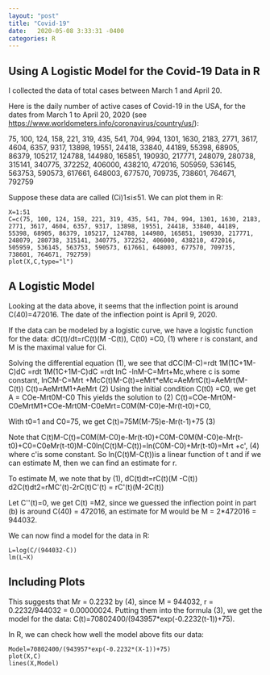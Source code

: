```yaml
---
layout: "post"
title: "Covid-19"
date:   2020-05-08 3:33:31 -0400
categories: R
---
```

## Using A Logistic Model for the Covid-19 Data in R

I collected the data of total cases between March 1 and April 20.

Here is the daily number of active cases of Covid-19 in the USA, for the dates from March 1 to April 20, 2020 (see https://www.worldometers.info/coronavirus/country/us/):

75, 100, 124, 158, 221, 319, 435, 541, 704, 994, 1301, 1630, 2183, 2771, 3617, 4604, 6357, 9317, 13898, 19551, 24418, 33840, 44189, 55398, 68905, 86379, 105217, 124788, 144980, 165851, 190930, 217771, 248079, 280738, 315141, 340775, 372252, 406000, 438210, 472016, 505959, 536145, 563753, 590573, 617661, 648003, 677570, 709735, 738601, 764671, 792759

Suppose these data are called (Ci)1≤i≤51. We can plot them in R:


```{r echo=TRUE}
X=1:51
C=c(75, 100, 124, 158, 221, 319, 435, 541, 704, 994, 1301, 1630, 2183, 2771, 3617, 4604, 6357, 9317, 13898, 19551, 24418, 33840, 44189, 55398, 68905, 86379, 105217, 124788, 144980, 165851, 190930, 217771, 248079, 280738, 315141, 340775, 372252, 406000, 438210, 472016, 505959, 536145, 563753, 590573, 617661, 648003, 677570, 709735, 738601, 764671, 792759)
plot(X,C,type="l")

```

## A Logistic Model

Looking at the data above, it seems that the inflection point is around C(40)=472016. The date of the inflection point is April 9, 2020.


If the data can be modeled by a logistic curve, we have a logistic function for the data:
dC(t)/dt=rC(t)(M -C(t)), C(t0) =C0,        (1)
where r is constant, and M is the maximal value for Ci.

Solving the differential equation (1), we see that
dCC(M-C)=rdt 1M(1C+1M-C)dC =rdt 1M(1C+1M-C)dC =rdt lnC -lnM-C=Mrt+Mc,where c is some constant,
lnCM-C=Mrt +McC(t)M-C(t)=eMrt*eMc=AeMrtC(t)=AeMrt(M-C(t))
C(t)=AeMrtM1+AeMrt                                                                                                                          (2)
Using the initial condition C(t0) =C0, we get
A = COe-Mrt0M-C0
This yields the solution to (2)
C(t)=COe-Mrt0M-C0eMrtM1+COe-Mrt0M-C0eMrt=C0M(M-C0)e-Mr(t-t0)+C0,

With t0=1 and C0=75, we get 
C(t)=75M(M-75)e-Mr(t-1)+75                                                                  (3)

Note that 
C(t)M-C(t)=C0M(M-C0)e-Mr(t-t0)+C0M-C0M(M-C0)e-Mr(t-t0)+C0=C0eMr(t-t0)M-C0ln(C(t)M-C(t))=ln(C0M-C0)+Mr(t-t0)=Mrt +c',         (4)
where c'is some constant. So ln(C(t)M-C(t))is a linear function of t and if we can estimate M, then we can find an estimate for r.

To estimate M, we note that by (1),
dC(t)dt=rC(t)(M -C(t)) d2C(t)dt2=rMC'(t)-2rC(t)C'(t) = rC'(t)(M-2C(t))

Let C''(t)=0, we get C(t) =M2, since we guessed the inflection point in part (b) is around C(40) = 472016, an estimate for M would be M = 2*472016 = 944032.

We can now find a model for the data in R:



```{r echo=TRUE}
L=log(C/(944032-C))
lm(L~X)
```


## Including Plots

This suggests that Mr = 0.2232 by (4), since M = 944032, r = 0.2232/944032 = 0.00000024. Putting them into the formula (3), we get the model for the data:
C(t)=70802400/(943957*exp(-0.2232(t-1))+75).

In R, we can check how well the model above fits our data:


```{r echo=TRUE}
Model=70802400/(943957*exp(-0.2232*(X-1))+75)
plot(X,C)
lines(X,Model)
```

